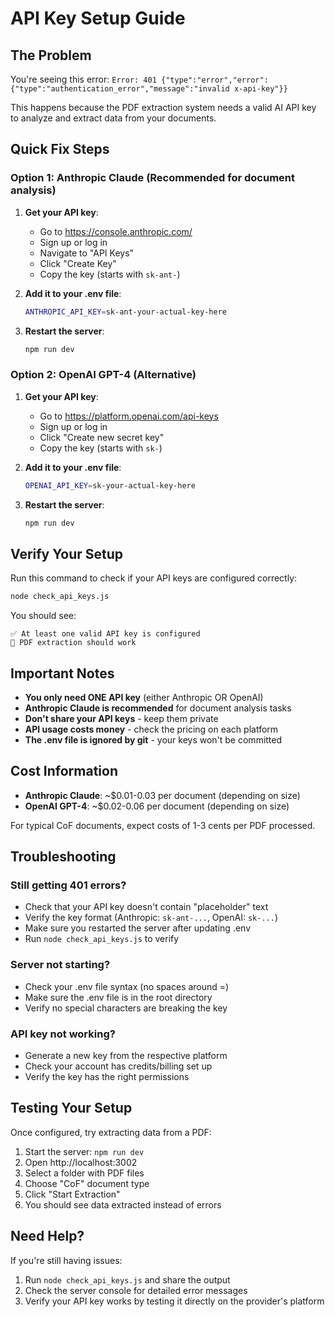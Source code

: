 # API Key Setup Guide

## The Problem
You're seeing this error: `Error: 401 {"type":"error","error":{"type":"authentication_error","message":"invalid x-api-key"}}`

This happens because the PDF extraction system needs a valid AI API key to analyze and extract data from your documents.

## Quick Fix Steps

### Option 1: Anthropic Claude (Recommended for document analysis)

1. **Get your API key**:
   - Go to https://console.anthropic.com/
   - Sign up or log in
   - Navigate to "API Keys" 
   - Click "Create Key"
   - Copy the key (starts with `sk-ant-`)

2. **Add it to your .env file**:
   ```bash
   ANTHROPIC_API_KEY=sk-ant-your-actual-key-here
   ```

3. **Restart the server**:
   ```bash
   npm run dev
   ```

### Option 2: OpenAI GPT-4 (Alternative)

1. **Get your API key**:
   - Go to https://platform.openai.com/api-keys
   - Sign up or log in
   - Click "Create new secret key"
   - Copy the key (starts with `sk-`)

2. **Add it to your .env file**:
   ```bash
   OPENAI_API_KEY=sk-your-actual-key-here
   ```

3. **Restart the server**:
   ```bash
   npm run dev
   ```

## Verify Your Setup

Run this command to check if your API keys are configured correctly:
```bash
node check_api_keys.js
```

You should see:
```
✅ At least one valid API key is configured
🚀 PDF extraction should work
```

## Important Notes

- **You only need ONE API key** (either Anthropic OR OpenAI)
- **Anthropic Claude is recommended** for document analysis tasks
- **Don't share your API keys** - keep them private
- **API usage costs money** - check the pricing on each platform
- **The .env file is ignored by git** - your keys won't be committed

## Cost Information

- **Anthropic Claude**: ~$0.01-0.03 per document (depending on size)
- **OpenAI GPT-4**: ~$0.02-0.06 per document (depending on size)

For typical CoF documents, expect costs of 1-3 cents per PDF processed.

## Troubleshooting

### Still getting 401 errors?
- Check that your API key doesn't contain "placeholder" text
- Verify the key format (Anthropic: `sk-ant-...`, OpenAI: `sk-...`)
- Make sure you restarted the server after updating .env
- Run `node check_api_keys.js` to verify

### Server not starting?
- Check your .env file syntax (no spaces around =)
- Make sure the .env file is in the root directory
- Verify no special characters are breaking the key

### API key not working?
- Generate a new key from the respective platform
- Check your account has credits/billing set up
- Verify the key has the right permissions

## Testing Your Setup

Once configured, try extracting data from a PDF:
1. Start the server: `npm run dev`
2. Open http://localhost:3002
3. Select a folder with PDF files
4. Choose "CoF" document type
5. Click "Start Extraction"
6. You should see data extracted instead of errors

## Need Help?

If you're still having issues:
1. Run `node check_api_keys.js` and share the output
2. Check the server console for detailed error messages
3. Verify your API key works by testing it directly on the provider's platform